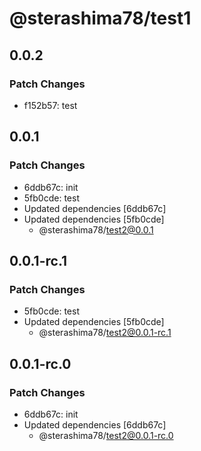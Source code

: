 # @sterashima78/test1

## 0.0.2

### Patch Changes

- f152b57: test

## 0.0.1

### Patch Changes

- 6ddb67c: init
- 5fb0cde: test
- Updated dependencies [6ddb67c]
- Updated dependencies [5fb0cde]
  - @sterashima78/test2@0.0.1

## 0.0.1-rc.1

### Patch Changes

- 5fb0cde: test
- Updated dependencies [5fb0cde]
  - @sterashima78/test2@0.0.1-rc.1

## 0.0.1-rc.0

### Patch Changes

- 6ddb67c: init
- Updated dependencies [6ddb67c]
  - @sterashima78/test2@0.0.1-rc.0
